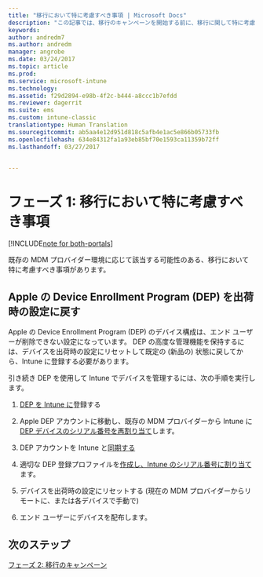 ```yaml
---
title: "移行において特に考慮すべき事項 | Microsoft Docs"
description: "この記事では、移行のキャンペーンを開始する前に、移行に関して特に考慮すべき事項について説明します。"
keywords: 
author: andredm7
ms.author: andredm
manager: angrobe
ms.date: 03/24/2017
ms.topic: article
ms.prod: 
ms.service: microsoft-intune
ms.technology: 
ms.assetid: f29d2894-e98b-4f2c-b444-a8ccc1b7efdd
ms.reviewer: dagerrit
ms.suite: ems
ms.custom: intune-classic
translationtype: Human Translation
ms.sourcegitcommit: ab5aa4e12d951d818c5afb4e1ac5e866b05733fb
ms.openlocfilehash: 634e84312fa1a93eb85bf70e1593ca11359b72ff
ms.lasthandoff: 03/27/2017


---
```


# <a name="phase-1-special-migration-considerations"></a>フェーズ 1: 移行において特に考慮すべき事項

[!INCLUDE[note for both-portals](../includes/note-for-both-portals.md)]

既存の MDM プロバイダー環境に応じて該当する可能性のある、移行において特に考慮すべき事項があります。

## <a name="factory-reset-for-apples-device-enrollment-program-dep"></a>Apple の Device Enrollment Program (DEP) を出荷時の設定に戻す

Apple の Device Enrollment Program (DEP) のデバイス構成は、エンド ユーザーが削除できない設定になっています。 DEP の高度な管理機能を保持するには、デバイスを出荷時の設定にリセットして既定の (新品の) 状態に戻してから、Intune に登録する必要があります。

引き続き DEP を使用して Intune でデバイスを管理するには、次の手順を実行します。

1.  [DEP を Intune に](https://docs.microsoft.com/intune/deploy-use/ios-device-enrollment-program-in-microsoft-intune)登録する

2.  Apple DEP アカウントに移動し、既存の MDM プロバイダーから Intune に [DEP デバイスのシリアル番号を再割り当て](https://help.apple.com/deployment/business/#/tesf9562af26)します。

3.  DEP アカウントを Intune と[同期する](https://docs.microsoft.com/intune/deploy-use/ios-device-enrollment-program-in-microsoft-intune)

4.  適切な DEP 登録プロファイルを[作成し、Intune のシリアル番号に割り当て](https://docs.microsoft.com/intune/deploy-use/ios-device-enrollment-program-in-microsoft-intune)ます。

5.  デバイスを出荷時の設定にリセットする (現在の MDM プロバイダーからリモートに、または各デバイスで手動で)

6.  エンド ユーザーにデバイスを配布します。

## <a name="next-steps"></a>次のステップ 

[フェーズ 2: 移行のキャンペーン](https://docs.microsoft.com/intune/plan-design/migration-phase2-migration-campaign)

